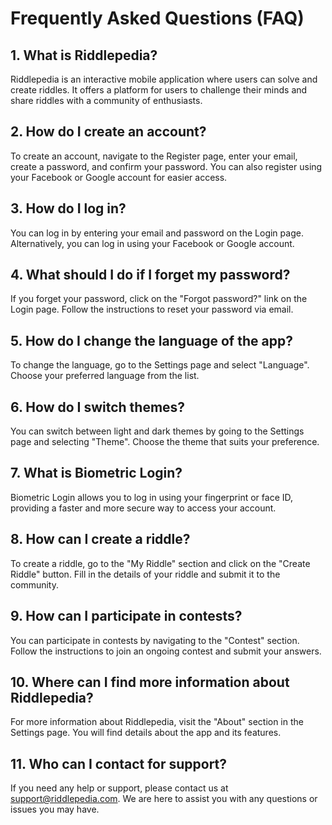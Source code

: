 # Frequently Asked Questions (FAQ)

## 1. What is Riddlepedia?
Riddlepedia is an interactive mobile application where users can solve and create riddles. It offers a platform for users to challenge their minds and share riddles with a community of enthusiasts.

## 2. How do I create an account?
To create an account, navigate to the Register page, enter your email, create a password, and confirm your password. You can also register using your Facebook or Google account for easier access.

## 3. How do I log in?
You can log in by entering your email and password on the Login page. Alternatively, you can log in using your Facebook or Google account.

## 4. What should I do if I forget my password?
If you forget your password, click on the "Forgot password?" link on the Login page. Follow the instructions to reset your password via email.

## 5. How do I change the language of the app?
To change the language, go to the Settings page and select "Language". Choose your preferred language from the list.

## 6. How do I switch themes?
You can switch between light and dark themes by going to the Settings page and selecting "Theme". Choose the theme that suits your preference.

## 7. What is Biometric Login?
Biometric Login allows you to log in using your fingerprint or face ID, providing a faster and more secure way to access your account.

## 8. How can I create a riddle?
To create a riddle, go to the "My Riddle" section and click on the "Create Riddle" button. Fill in the details of your riddle and submit it to the community.

## 9. How can I participate in contests?
You can participate in contests by navigating to the "Contest" section. Follow the instructions to join an ongoing contest and submit your answers.

## 10. Where can I find more information about Riddlepedia?
For more information about Riddlepedia, visit the "About" section in the Settings page. You will find details about the app and its features.

## 11. Who can I contact for support?
If you need any help or support, please contact us at support@riddlepedia.com. We are here to assist you with any questions or issues you may have.
